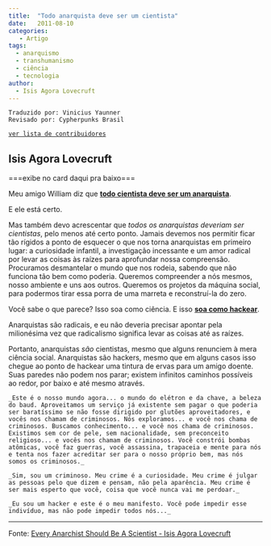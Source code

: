 ```yaml
---
title:  "Todo anarquista deve ser um cientista"
date:   2011-08-10
categories:
   - Artigo
tags:
  - anarquismo
  - transhumanismo
  - ciência
  - tecnologia
author:
  - Isis Agora Lovecruft
---
```

```
Traduzido por: Vinicius Yaunner 
Revisado por: Cypherpunks Brasil
```
[```ver lista de contribuidores```](/about/#contribuidores)


## Isis Agora Lovecruft

===exibe no card daqui pra baixo===

Meu amigo William diz que **[todo cientista deve ser um anarquista](/todo-cientista-deve-ser-anarquista.md)**.

E ele está certo.

Mas também devo acrescentar que *todos os anarquistas deveriam ser cientistas*, pelo menos até certo ponto. Jamais devemos nos permitir ficar tão rígidos a ponto de esquecer o que nos torna anarquistas em primeiro lugar: a curiosidade infantil, a investigação incessante e um amor radical por levar as coisas às raízes para aprofundar nossa compreensão. Procuramos desmantelar o mundo que nos rodeia, sabendo que não funciona tão bem como poderia. Queremos compreender a nós mesmos, nosso ambiente e uns aos outros. Queremos os projetos da máquina social, para podermos tirar essa porra de uma marreta e reconstruí-la do zero.

Você sabe o que parece? Isso soa como ciência. E isso **[soa como hackear](http://www.mithral.com/~beberg/manifesto.html)**.

Anarquistas são radicais, e eu não deveria precisar apontar pela milionésima vez que radicalismo significa levar as coisas até as raízes.

Portanto, anarquistas *são* cientistas, mesmo que alguns renunciem à mera ciência social. Anarquistas são hackers, mesmo que em alguns casos isso chegue ao ponto de hackear uma tintura de ervas para um amigo doente. Suas paredes não podem nos parar; existem infinitos caminhos possíveis ao redor, por baixo e até mesmo através.

    _Este é o nosso mundo agora... o mundo do elétron e da chave, a beleza do baud. Aproveitamos um serviço já existente sem pagar o que poderia ser baratíssimo se não fosse dirigido por glutões aproveitadores, e vocês nos chamam de criminosos. Nós exploramos... e você nos chama de criminosos. Buscamos conhecimento... e você nos chama de criminosos. Existimos sem cor de pele, sem nacionalidade, sem preconceito religioso... e vocês nos chamam de criminosos. Você constrói bombas atômicas, você faz guerras, você assassina, trapaceia e mente para nós e tenta nos fazer acreditar ser para o nosso próprio bem, mas nós somos os criminosos._

    _Sim, sou um criminoso. Meu crime é a curiosidade. Meu crime é julgar as pessoas pelo que dizem e pensam, não pela aparência. Meu crime é ser mais esperto que você, coisa que você nunca vai me perdoar._

    _Eu sou um hacker e este é o meu manifesto. Você pode impedir esse indivíduo, mas não pode impedir todos nós..._



---
Fonte: [Every Anarchist Should Be A Scientist - Isis Agora Lovecruft](https://blog.patternsinthevoid.net/every-anarchist-should-be-a-scientist.html)